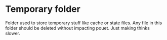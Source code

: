 # Temporary folder

Folder used to store temporary stuff like cache or state files.
Any file in this folder should be deleted without impacting pouet.
Just making thinks slower.
